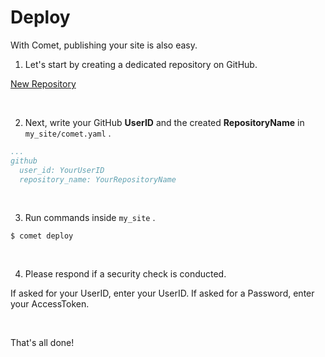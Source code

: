 # Deploy

With Comet, publishing your site is also easy.

1. Let's start by creating a dedicated repository on GitHub.

[New Repository](https://github.com/new)

<br />

2. Next, write your GitHub **UserID** and the created **RepositoryName** in `my_site/comet.yaml` .

```comet.yaml
...
github
  user_id: YourUserID
  repository_name: YourRepositoryName
```

<br />

3. Run commands inside `my_site` .

```
$ comet deploy
```

<br />

4. Please respond if a security check is conducted.

If asked for your UserID, enter your UserID.
If asked for a Password, enter your AccessToken.

<br />

That's all done!
